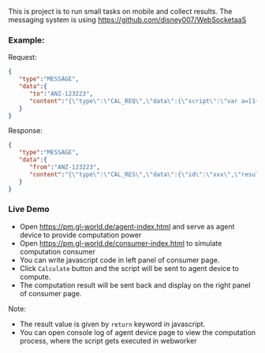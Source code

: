 This is project is to run small tasks on mobile and collect results. The messaging system is using https://github.com/disney007/WebSocketaaS

### Example:
Request:
```json
{
   "type":"MESSAGE",
   "data":{
      "to":"ANZ-123223",
      "content":"{\"type\":\"CAL_REQ\",\"data\":{\"script\":\"var a=[1+1];return a;\",\"id\": \"xxx\"}}"
   }
}
```
Response:
```json
{
   "type":"MESSAGE",
   "data":{
      "from":"ANZ-123223",
      "content":"{\"type\":\"CAL_RES\",\"data\":{\"id\":\"xxx\",\"result\":[2],\"state\":\"OK\"}}"
   }
}
```
### Live Demo
- Open https://pm.gl-world.de/agent-index.html and serve as agent device to provide computation power
- Open https://pm.gl-world.de/consumer-index.html to simulate computation consumer
- You can write javascript code in left panel of consumer page.
- Click `Calculate` button and the script will be sent to agent device to compute.
- The computation result will be sent back and display on the right panel of consumer page.

Note:
- The result value is given by `return` keyword in javascript.
- You can open console log of agent device page to view the computation process, where the script gets executed
in webworker
 


